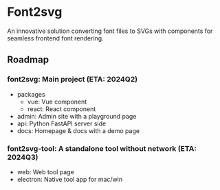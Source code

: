 # Font2svg

An innovative solution converting font files to SVGs with components for seamless frontend font rendering.

## Roadmap

### font2svg: Main project (ETA: 2024Q2)

- packages
  - vue: Vue component
  - react: React component
- admin: Admin site with a playground page
- api: Python FastAPI server side
- docs: Homepage & docs with a demo page

### font2svg-tool: A standalone tool without network (ETA: 2024Q3)

- web: Web tool page
- electron: Native tool app for mac/win
